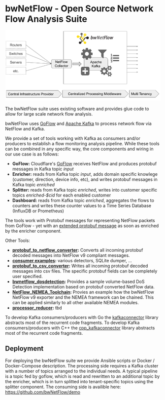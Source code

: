 # bwNetFlow - Open Source Network Flow Analysis Suite

![bwNetFlow Overview](overview.png "bwNetFlow Overview")

The bwNetFlow suite uses existing software and provides
glue code to allow for large scale network flow analysis.

bwNetFlow uses [GoFlow](https://github.com/cloudflare/goflow) and
[Apache Kafka](https://kafka.apache.org/) to process network flow via NetFlow and Kafka.

We provide a set of tools working with Kafka as consumers and/or producers
to establish a flow monitoring analysis pipeline. While these tools can be combined 
in any specific way, the core components and wiring in our use case is as follows:

- **GoFlow:** Cloudflare's [GoFlow](https://github.com/cloudflare/goflow) receives NetFlow and produces protobuf messages in Kafka topic *input*
- **Enricher:** reads from Kafka topic *input*, adds domain specific knowlege (customer, direction, device info, etc), and writes protobuf messages in Kafka topic *enriched*
- **Splitter:** reads from Kafka topic *enriched*, writes into customer specific topics *enriched-$cid* for each enabled customer
- **Dashboard:** reads from Kafka topic *enriched*, aggregates the flows to counters and writes these counter values to a Time Series Database (InfluxDB or Prometheus)

The tools work with Protobuf messages for representing NetFlow packets from
GoFlow - yet with an [extended protobuf message](https://github.com/bwNetFlow/protobuf) as soon as enriched by the enricher component. 

Other Tools:

- **<a href="https://github.com/bwNetFlow/protobuf_to_netflow_converter" target="_blank">protobuf_to_netflow_converter</a>:** Converts all incoming protobuf decoded messages into NetFlow v9 compliant messages.
- **<a href="https:github.com/bwNetFlow/python-consumers" target="_blank">consumer examples</a>:** various detectors, SQLite dumper, ...
- **<a href="https://github.com/bwNetFlow/protobuf_to_csv_converter" target="_blank">protobuf_to_csv_converter</a>:** Writes all incoming protobuf decoded messages into csv files. The specific protobuf fields can be completely user specified.
- **<a href="https://github.com/bwNetFlow/bwnetflow_dosdetection" target="_blank">bwnetflow_dosdetection</a>:** Provides a sample volume-based DoS Detection implementation based on protobuf converted NetFlow data.
- **<a href="https://github.com/bwNetFlow/NetFlow_NEMEA_Toolchain" target="_blank">NetFlow_NEMEA_Toolchain</a>:** Provies an example how the bwNetFlow NetFlow v9 exporter and the NEMEA framework can be chained. This can be applied similarly to all other available NEMEA modules.
- **<a href="https://github.com/bwNetFlow/processor_reducer" target="_blank">processor_reducer</a>:** tbd

To develop Kafka consumers/producers with Go the [kafkaconnector](https://github.com/bwNetFlow/kafkaconnector) library abstracts most of the recurrent code fragments.
To develop Kafka consumers/producers with C++ the [cpp_kafkaconnector](https://github.com/bwNetFlow/cpp_kafkaconnector) library abstracts most of the recurrent code fragments.

## Deployment

For deploying the bwNetFlow suite we provide Ansible scripts or Docker / Docker-Compose description. The processing side requires a Kafka cluster with a number of topics arranged to the individual needs. A typical pipeline is a topic fed by goflow, which is read and rewritten to an additional topic by the enricher, which is in turn splitted into tenant-specific topics using the splitter component. The consuming side is availible here: https://github.com/bwNetFlow/demo
